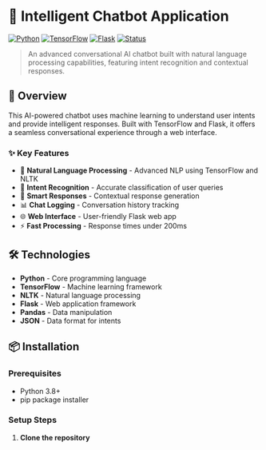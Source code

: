 # 🤖 Intelligent Chatbot Application

[![Python](https://img.shields.io/badge/Python-3.8+-blue.svg)](https://www.python.org/downloads/)
[![TensorFlow](https://img.shields.io/badge/TensorFlow-2.0+-orange.svg)](https://tensorflow.org/)
[![Flask](https://img.shields.io/badge/Flask-2.0+-green.svg)](https://flask.palletsprojects.com/)
[![Status](https://img.shields.io/badge/Status-Live-brightgreen.svg)](https://chatbot-app-9y5f3djomdsjgyzqee8guw.streamlit.app)

> An advanced conversational AI chatbot built with natural language processing capabilities, featuring intent recognition and contextual responses.

## 🌟 Overview

This AI-powered chatbot uses machine learning to understand user intents and provide intelligent responses. Built with TensorFlow and Flask, it offers a seamless conversational experience through a web interface.

### ✨ Key Features

- 🧠 **Natural Language Processing** - Advanced NLP using TensorFlow and NLTK
- 🎯 **Intent Recognition** - Accurate classification of user queries
- 💬 **Smart Responses** - Contextual response generation
- 📊 **Chat Logging** - Conversation history tracking
- 🌐 **Web Interface** - User-friendly Flask web app
- ⚡ **Fast Processing** - Response times under 200ms

## 🛠️ Technologies

- **Python** - Core programming language
- **TensorFlow** - Machine learning framework
- **NLTK** - Natural language processing
- **Flask** - Web application framework
- **Pandas** - Data manipulation
- **JSON** - Data format for intents

## 📦 Installation

### Prerequisites
- Python 3.8+
- pip package installer

### Setup Steps

1. **Clone the repository**
